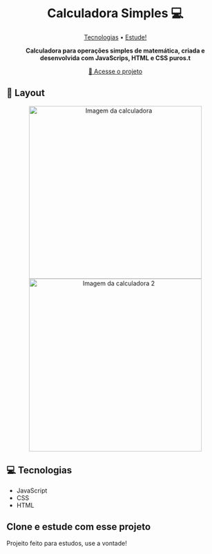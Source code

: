 <h1 align="center" style="font-weight: bold;">Calculadora Simples 💻</h1>

<p align="center">
 <a href="#tech">Tecnologias</a> • 
 <a href="#contribute">Estude!</a>
</p>

<p align="center">
    <b>Calculadora para operações simples de matemática, criada e desenvolvida com JavaScrips, HTML e CSS puros.t</b>
</p>

<p align="center">
     <a href="[https://wabemusic.github.io/calculadora-simples/](https://wabemusic.github.io/calculadora-simples/)">📱 Acesse o projeto</a>
</p>

<h2 id="layout">🎨 Layout</h2>

<p align="center">
    <img src="../.github/example.png" alt="Imagem da calculadora" width="400px">
    <img src="../.github/example.png" alt="Imagem da calculadora 2" width="400px">
</p>

<h2 id="technologies">💻 Tecnologias</h2>

- JavaScript
- CSS
- HTML

<h2 id="contribute">Clone e estude com esse projeto</h2>

Projeito feito para estudos, use a vontade!
